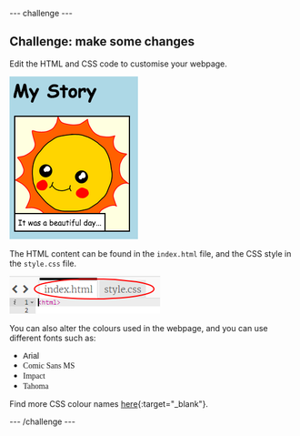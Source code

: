 \--- challenge \---

## Challenge: make some changes

Edit the HTML and CSS code to customise your webpage.

![لقطة شاشة](images/story-changes.png)

The HTML content can be found in the `index.html` file, and the CSS style in the `style.css` file.

![لقطة الشاشة](images/story-files.png)

You can also alter the colours used in the webpage, and you can use different fonts such as:

+ <span style="font-family: Arial;">Arial</span>
+ <span style="font-family: Comic Sans MS;">Comic Sans MS</span>
+ <span style="font-family: Impact;">Impact</span>
+ <span style="font-family: Tahoma;">Tahoma</span>

Find more CSS colour names [here](http://jumpto.cc/colours){:target="_blank"}.

\--- /challenge \---